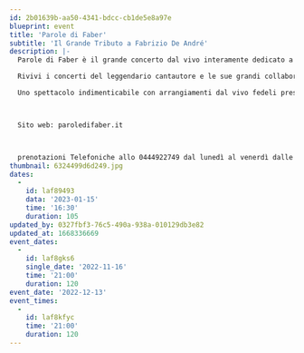 ```yaml
---
id: 2b01639b-aa50-4341-bdcc-cb1de5e8a97e
blueprint: event
title: 'Parole di Faber'
subtitle: 'Il Grande Tributo a Fabrizio De André'
description: |-
  Parole di Faber è il grande concerto dal vivo interamente dedicato a Fabrizio De André.

  Rivivi i concerti del leggendario cantautore e le sue grandi collaborazioni. 

  Uno spettacolo indimenticabile con arrangiamenti dal vivo fedeli presi dalle versioni live, originali e anche dai PFM e una splendida voce incredibilmente vicina a quella di De André. 



  Sito web: paroledifaber.it



  prenotazioni Telefoniche allo 0444922749 dal lunedì al venerdì dalle 10 alle 12 e dalle 15 alle 18
thumbnail: 6324499d6d249.jpg
dates:
  -
    id: laf89493
    data: '2023-01-15'
    time: '16:30'
    duration: 105
updated_by: 0327fbf3-76c5-490a-938a-010129db3e82
updated_at: 1668336669
event_dates:
  -
    id: laf8gks6
    single_date: '2022-11-16'
    time: '21:00'
    duration: 120
event_date: '2022-12-13'
event_times:
  -
    id: laf8kfyc
    time: '21:00'
    duration: 120
---
```

